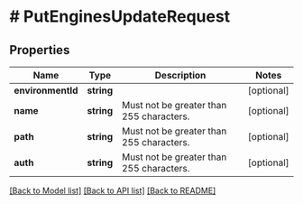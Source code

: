 # # PutEnginesUpdateRequest

## Properties

Name | Type | Description | Notes
------------ | ------------- | ------------- | -------------
**environmentId** | **string** |  | [optional]
**name** | **string** | Must not be greater than 255 characters. | [optional]
**path** | **string** | Must not be greater than 255 characters. | [optional]
**auth** | **string** | Must not be greater than 255 characters. | [optional]

[[Back to Model list]](../../README.md#models) [[Back to API list]](../../README.md#endpoints) [[Back to README]](../../README.md)
